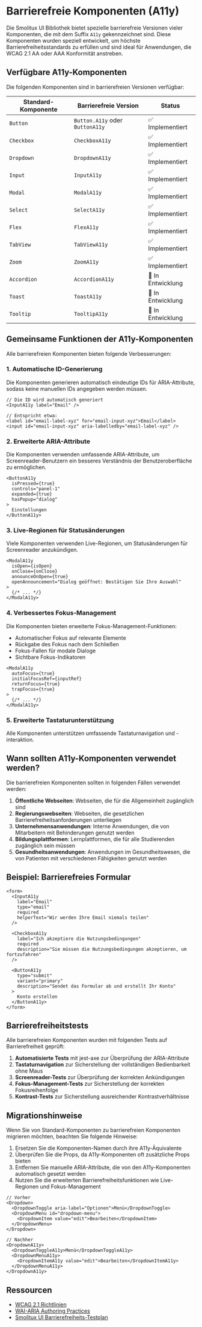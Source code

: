 # Barrierefreie Komponenten (A11y)

Die Smolitux UI Bibliothek bietet spezielle barrierefreie Versionen vieler Komponenten, die mit dem Suffix `A11y` gekennzeichnet sind. Diese Komponenten wurden speziell entwickelt, um höchste Barrierefreiheitsstandards zu erfüllen und sind ideal für Anwendungen, die WCAG 2.1 AA oder AAA Konformität anstreben.

## Verfügbare A11y-Komponenten

Die folgenden Komponenten sind in barrierefreien Versionen verfügbar:

| Standard-Komponente | Barrierefreie Version | Status |
|---------------------|------------------------|--------|
| `Button` | `Button.A11y` oder `ButtonA11y` | ✅ Implementiert |
| `Checkbox` | `CheckboxA11y` | ✅ Implementiert |
| `Dropdown` | `DropdownA11y` | ✅ Implementiert |
| `Input` | `InputA11y` | ✅ Implementiert |
| `Modal` | `ModalA11y` | ✅ Implementiert |
| `Select` | `SelectA11y` | ✅ Implementiert |
| `Flex` | `FlexA11y` | ✅ Implementiert |
| `TabView` | `TabViewA11y` | ✅ Implementiert |
| `Zoom` | `ZoomA11y` | ✅ Implementiert |
| `Accordion` | `AccordionA11y` | 🚧 In Entwicklung |
| `Toast` | `ToastA11y` | 🚧 In Entwicklung |
| `Tooltip` | `TooltipA11y` | 🚧 In Entwicklung |

## Gemeinsame Funktionen der A11y-Komponenten

Alle barrierefreien Komponenten bieten folgende Verbesserungen:

### 1. Automatische ID-Generierung

Die Komponenten generieren automatisch eindeutige IDs für ARIA-Attribute, sodass keine manuellen IDs angegeben werden müssen.

```tsx
// Die ID wird automatisch generiert
<InputA11y label="Email" />

// Entspricht etwa:
<label id="email-label-xyz" for="email-input-xyz">Email</label>
<input id="email-input-xyz" aria-labelledby="email-label-xyz" />
```

### 2. Erweiterte ARIA-Attribute

Die Komponenten verwenden umfassende ARIA-Attribute, um Screenreader-Benutzern ein besseres Verständnis der Benutzeroberfläche zu ermöglichen.

```tsx
<ButtonA11y
  isPressed={true}
  controls="panel-1"
  expanded={true}
  hasPopup="dialog"
>
  Einstellungen
</ButtonA11y>
```

### 3. Live-Regionen für Statusänderungen

Viele Komponenten verwenden Live-Regionen, um Statusänderungen für Screenreader anzukündigen.

```tsx
<ModalA11y
  isOpen={isOpen}
  onClose={onClose}
  announceOnOpen={true}
  openAnnouncement="Dialog geöffnet: Bestätigen Sie Ihre Auswahl"
>
  {/* ... */}
</ModalA11y>
```

### 4. Verbessertes Fokus-Management

Die Komponenten bieten erweiterte Fokus-Management-Funktionen:

- Automatischer Fokus auf relevante Elemente
- Rückgabe des Fokus nach dem Schließen
- Fokus-Fallen für modale Dialoge
- Sichtbare Fokus-Indikatoren

```tsx
<ModalA11y
  autoFocus={true}
  initialFocusRef={inputRef}
  returnFocus={true}
  trapFocus={true}
>
  {/* ... */}
</ModalA11y>
```

### 5. Erweiterte Tastaturunterstützung

Alle Komponenten unterstützen umfassende Tastaturnavigation und -interaktion.

## Wann sollten A11y-Komponenten verwendet werden?

Die barrierefreien Komponenten sollten in folgenden Fällen verwendet werden:

1. **Öffentliche Webseiten**: Webseiten, die für die Allgemeinheit zugänglich sind
2. **Regierungswebseiten**: Webseiten, die gesetzlichen Barrierefreiheitsanforderungen unterliegen
3. **Unternehmensanwendungen**: Interne Anwendungen, die von Mitarbeitern mit Behinderungen genutzt werden
4. **Bildungsplattformen**: Lernplattformen, die für alle Studierenden zugänglich sein müssen
5. **Gesundheitsanwendungen**: Anwendungen im Gesundheitswesen, die von Patienten mit verschiedenen Fähigkeiten genutzt werden

## Beispiel: Barrierefreies Formular

```tsx
<form>
  <InputA11y
    label="Email"
    type="email"
    required
    helperText="Wir werden Ihre Email niemals teilen"
  />
  
  <CheckboxA11y
    label="Ich akzeptiere die Nutzungsbedingungen"
    required
    description="Sie müssen die Nutzungsbedingungen akzeptieren, um fortzufahren"
  />
  
  <ButtonA11y
    type="submit"
    variant="primary"
    description="Sendet das Formular ab und erstellt Ihr Konto"
  >
    Konto erstellen
  </ButtonA11y>
</form>
```

## Barrierefreiheitstests

Alle barrierefreien Komponenten wurden mit folgenden Tests auf Barrierefreiheit geprüft:

1. **Automatisierte Tests** mit jest-axe zur Überprüfung der ARIA-Attribute
2. **Tastaturnavigation** zur Sicherstellung der vollständigen Bedienbarkeit ohne Maus
3. **Screenreader-Tests** zur Überprüfung der korrekten Ankündigungen
4. **Fokus-Management-Tests** zur Sicherstellung der korrekten Fokusreihenfolge
5. **Kontrast-Tests** zur Sicherstellung ausreichender Kontrastverhältnisse

## Migrationshinweise

Wenn Sie von Standard-Komponenten zu barrierefreien Komponenten migrieren möchten, beachten Sie folgende Hinweise:

1. Ersetzen Sie die Komponenten-Namen durch ihre A11y-Äquivalente
2. Überprüfen Sie die Props, da A11y-Komponenten oft zusätzliche Props bieten
3. Entfernen Sie manuelle ARIA-Attribute, die von den A11y-Komponenten automatisch gesetzt werden
4. Nutzen Sie die erweiterten Barrierefreiheitsfunktionen wie Live-Regionen und Fokus-Management

```tsx
// Vorher
<Dropdown>
  <DropdownToggle aria-label="Optionen">Menü</DropdownToggle>
  <DropdownMenu id="dropdown-menu">
    <DropdownItem value="edit">Bearbeiten</DropdownItem>
  </DropdownMenu>
</Dropdown>

// Nachher
<DropdownA11y>
  <DropdownToggleA11y>Menü</DropdownToggleA11y>
  <DropdownMenuA11y>
    <DropdownItemA11y value="edit">Bearbeiten</DropdownItemA11y>
  </DropdownMenuA11y>
</DropdownA11y>
```

## Ressourcen

- [WCAG 2.1 Richtlinien](https://www.w3.org/TR/WCAG21/)
- [WAI-ARIA Authoring Practices](https://www.w3.org/TR/wai-aria-practices-1.2/)
- [Smolitux UI Barrierefreiheits-Testplan](/Wiki/testing/testplan/accessibility.md)